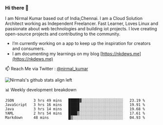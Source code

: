 ### Hi there 👋

 I am Nirmal Kumar based out of India,Chennai. I am a Cloud Solution Architect working as Independent Freelancer. Fast Learner, Loves Linux and passionate about web technologies and building iot projects. I love creating open-source projects and contributing to the community.

- I’m currently working on a app to keep up the inspiration for creators and consumers.
- I am documenting my learnings on my blog [https://nkdews.me](https://nkdews.me)

📫 Reach Me via  Twitter : [@nirmal_kumar](https://twitter.com/nirmal_kumar)

![Nirmals's github stats align left](https://github-readme-stats.vercel.app/api?username=nk-gears&show_icons=true)


📊 Weekly development breakdown

<!--START_SECTION:waka-->
```text
JSON         3 hrs 49 mins   █████▓░░░░░░░░░░░░░░░░░░░   23.19 % 
JavaScript   3 hrs 16 mins   █████░░░░░░░░░░░░░░░░░░░░   19.91 % 
Java         3 hrs 14 mins   █████░░░░░░░░░░░░░░░░░░░░   19.68 % 
YAML         2 hrs 54 mins   ████▒░░░░░░░░░░░░░░░░░░░░   17.61 % 
Markdown     48 mins         █▒░░░░░░░░░░░░░░░░░░░░░░░   04.93 % 
```
<!--END_SECTION:waka-->


